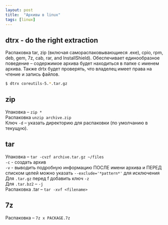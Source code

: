 ```yaml
---
layout: post
title:  "Архивы в linux"
tags: [linux]
---
```


## dtrx - do the right extraction
Распаковка tar, zip (включая самораспаковывающиеся .exe),
cpio,  rpm,  deb,  gem,  7z,  cab,  rar, and InstallShield).
Обеспечивает единообразное поведение – содержимое архива
будет находиться в папке с именем архива. Также drtx будет проверять,
что владелец имеет права на чтение и запись файлов.
```bash
$ dtrx coreutils-5.*.tar.gz
```

## zip
Упаковка – `zip *`  
Распаковка `unzip archive.zip`  
Ключ `-d` – указать директорию для распаковки (по умолчанию в текущую).

## tar
Упаковка – `tar -cvzf archive.tar.gz ~/files`  
`-c` - создать архив  
`-v` - выводить подробную информацию
ПОСЛЕ имени архива и ПЕРЕД списком целей можно указать
`--exclude='*pattern*'` для исключения
Для `.tar.gz` перед f добавить ключ `-z`  
Для `.tar.bz2` – `-j`  
Распаковка .tar – `tar -xvf <filename>`

## 7z
Распаковка – `7z x PACKAGE.7z`
